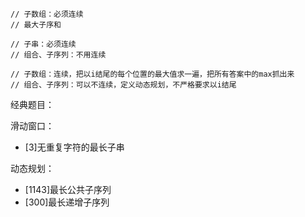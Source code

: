     // 子数组：必须连续
    // 最大子序和

    // 子串：必须连续
    // 组合、子序列：不用连续

    // 子数组：连续，把以i结尾的每个位置的最大值求一遍，把所有答案中的max抓出来
    // 组合、子序列：可以不连续，定义动态规划，不严格要求以i结尾
    
    
经典题目：


滑动窗口：

- [3]无重复字符的最长子串

动态规划：

- [1143]最长公共子序列
- [300]最长递增子序列